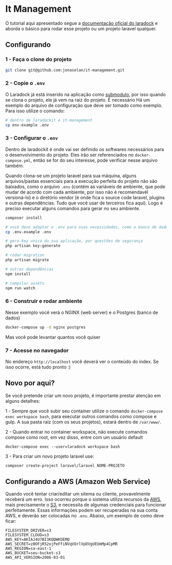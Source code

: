 # It Management

O tutorial aqui apresentado segue a [documentação oficial do laradock](http://laradock.io/getting-started/) e aborda o básico para rodar esse projeto ou um projeto laravel qualquer.

## Configurando

### 1 - Faça o clone do projeto

```bash
git clone git@github.com:jonaselan/it-management.git
```

### 2 - Copie o `.env`

O Laradock já está inserido na aplicação como [submodulo](https://blog.github.com/2016-02-01-working-with-submodules/), por isso quando se clona o projeto, ele já vem na raiz do projeto. É necessário Há um exemplo do arquivo de configuração que deve ser tomado como exemplo. Para isso utilize o comando:

```bash
# dentro de laradockit e it-management
cp env-example .env
```

### 3 - Configurar o `.env`

Dentro de laradockit é onde vai ser definido os softwares necessários para o desenvolvimento do projeto. Eles irão ser referenciados no `docker-compose.yml`, então se for do seu interesse, pode verificar nesse arquivo também. 

Quando clona-se um projeto laravel para sua máquina, alguns arquivos/pastas essenciais para a execução perfeita do projeto não são baixados, como o arquivo `.env` (contém as variáveis de ambiente, que pode mudar de acordo com cada ambiente, por isso não é recomendavél versioná-lo) e o diretório vendor (é onde fica o source code laravel, plugins e outras dependências. Tudo que você usar de terceiros fica aqui). Logo é preciso executar alguns comandos para gerar no seu ambiente.

```bash
composer install

# você deve adaptar o .env para suas necessidades, como o banco de dados (DB_DATABASE, DB_USERNAME, etc)
cp .env.example .env

# gera key unica da sua aplicação, por questões de segurança
php artisan key:generate

# rodar migration
php artisan migrate

# outras dependências
npm install

# compilar assets
npm run watch
```

### 6 - Construir e rodar ambiente 

Nesse exemplo você verá o NGINX (web server) e o Postgres (banco de dados) 

```bash
docker-compose up -d nginx postgres
```

Mas você pode levantar quantos você quiser

### 7 - Acesse no navegador 

No endereço `http://localhost` você deverá ver o conteúdo do index. Se isso ocorre, está tudo pronto :)

## Novo por aqui?

Se você pretende criar um novo projeto, é importante prestar atenção em alguns detalhes:

1 - Sempre que você subir seu container utilize o comando `docker-compose exec workspace bash`, para executar outros comandos como compose e gulp. A sua pasta raiz (com os seus projetos), estará dentro de `/var/www/`.

2 - Quando entrar no container workspace, não execute comandos compose como root, em vez disso, entre com um usuário default

```
docker-compose exec --user=laradock workspace bash
``` 

3 - Para criar um novo projeto laravel use:

```bash
composer create-project laravel/laravel NOME-PROJETO
```


## Configurando a AWS (Amazon Web Service)

Quando você tentar criar/editar um sitema ou cliente, provavelmente receberá um erro. Isso ocorreu porque o sistema utiliza recursos da [AWS](https://aws.amazon.com), mais precisamente o [S3](https://aws.amazon.com/pt/s3/), e necessita de algumas credenciais para funcionar perfeitamente. Essas informações podem ser recuperadas na sua conta AWS, e deverão ser colocadas no `.env`. Abaixo, um exemplo de como deve ficar:

```
FILESYSTEM_DRIVER=s3
FILESYSTEM_CLOUD=s3
AWS_KEY=AKIAJ4U7BI3KQQWKOEMQ
AWS_SECRET=z0OFjR52ojPeFfiNVqVOrlVpDVgUEUmMp4CpMR
AWS_REGION=sa-east-1
AWS_BUCKET=seu-bucket-s3
AWS_API_VERSION=2006-03-01

```     
